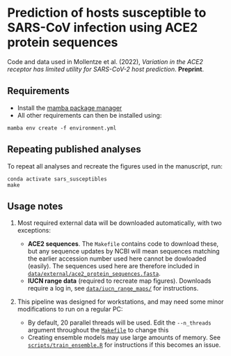 # Prediction of hosts susceptible to SARS-CoV infection using ACE2 protein sequences

Code and data used in Mollentze et al. (2022), *Variation in the ACE2 receptor has limited utility for SARS-CoV-2 host prediction*. **Preprint**.

## Requirements
- Install the [mamba package manager](https://mamba.readthedocs.io/en/latest/installation.html)
- All other requirements can then be installed using:

```
mamba env create -f environment.yml
```

## Repeating published analyses
To repeat all analyses and recreate the figures used in the manuscript, run:
```
conda activate sars_susceptibles
make
```

## Usage notes
1. Most required external data will be downloaded automatically, with two exceptions:
    - **ACE2 sequences**. The `Makefile` contains code to download these, but any sequence updates by NCBI will mean sequences matching the earlier accession number used here cannot be dowloaded (easily). The sequences used here are therefore included in [`data/external/ace2_protein_sequences.fasta`](data/external/ace2_protein_sequences.fasta).
    - **IUCN range data** (required to recreate map figures). Downloads require a log in, see [`data/iucn_range_maps/`](data/iucn_range_maps/) for instructions.

2. This pipeline was designed for workstations, and may need some minor modifications to run on a regular PC:
    - By default, 20 parallel threads will be used. Edit the `--n_threads` argument throughout the [`Makefile`](Makefile) to change this
    - Creating ensemble models may use large amounts of memory. See [`scripts/train_ensemble.R`](scripts/train_ensemble.R) for instructions if this becomes an issue.
